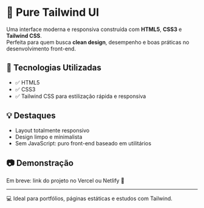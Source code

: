 # 🌟 Pure Tailwind UI

Uma interface moderna e responsiva construída com **HTML5**, **CSS3** e **Tailwind CSS**.  
Perfeita para quem busca **clean design**, desempenho e boas práticas no desenvolvimento front-end.

## 🚀 Tecnologias Utilizadas
- ✅ HTML5
- ✅ CSS3
- ✅ Tailwind CSS para estilização rápida e responsiva

## 💡 Destaques
- Layout totalmente responsivo
- Design limpo e minimalista
- Sem JavaScript: puro front-end baseado em utilitários

## 📷 Demonstração
Em breve: link do projeto no Vercel ou Netlify 🚧

---

💻 Ideal para portfólios, páginas estáticas e estudos com Tailwind.
